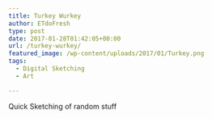```yaml
---
title: Turkey Wurkey
author: ETdoFresh
type: post
date: 2017-01-28T01:42:05+00:00
url: /turkey-wurkey/
featured_image: /wp-content/uploads/2017/01/Turkey.png
tags:
  - Digital Sketching
  - Art

---
```

Quick Sketching of random stuff
